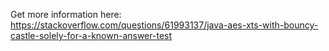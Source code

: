 Get more information here: https://stackoverflow.com/questions/61993137/java-aes-xts-with-bouncy-castle-solely-for-a-known-answer-test

